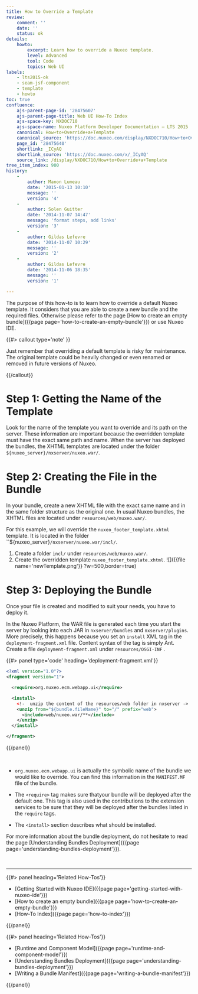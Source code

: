 ```yaml
---
title: How to Override a Template
review:
    comment: ''
    date: ''
    status: ok
details:
    howto:
        excerpt: Learn how to override a Nuxeo template.
        level: Advanced
        tool: Code
        topics: Web UI
labels:
    - lts2015-ok
    - seam-jsf-component
    - template
    - howto
toc: true
confluence:
    ajs-parent-page-id: '28475607'
    ajs-parent-page-title: Web UI How-To Index
    ajs-space-key: NXDOC710
    ajs-space-name: Nuxeo Platform Developer Documentation — LTS 2015
    canonical: How+to+Override+a+Template
    canonical_source: 'https://doc.nuxeo.com/display/NXDOC710/How+to+Override+a+Template'
    page_id: '28475640'
    shortlink: _ICyAQ
    shortlink_source: 'https://doc.nuxeo.com/x/_ICyAQ'
    source_link: /display/NXDOC710/How+to+Override+a+Template
tree_item_index: 900
history:
    -
        author: Manon Lumeau
        date: '2015-01-13 10:10'
        message: ''
        version: '4'
    -
        author: Solen Guitter
        date: '2014-11-07 14:47'
        message: 'format steps, add links'
        version: '3'
    -
        author: Gildas Lefevre
        date: '2014-11-07 10:29'
        message: ''
        version: '2'
    -
        author: Gildas Lefevre
        date: '2014-11-06 18:35'
        message: ''
        version: '1'

---
```

The purpose of this how-to is to learn how to override a default Nuxeo template. It considers that you are able to create a new bundle and the required files. Otherwise please refer to the page [How to create an empty bundle]({{page page='how-to-create-an-empty-bundle'}}) or use Nuxeo IDE.

{{#> callout type='note' }}

Just remember that overriding a default template is risky for maintenance. The original template could be heavily changed or even renamed or removed in future versions of Nuxeo.

{{/callout}}

# Step 1: Getting the Name of the Template

Look for the name of the template you want to override and its path on the server. These information are important because the overridden template must have the exact same path and name. When the server has deployed the bundles, the XHTML templates are located under the folder `${nuxeo_server}/nxserver/nuxeo.war/`.

# Step 2: Creating the File in the Bundle

In your bundle, create a new XHTML file with the exact same name and in the same folder structure as the original one. In usual Nuxeo bundles, the XHTML&nbsp;files are located under `resources/web/nuxeo.war/`.

For this example, we will override the `nuxeo_footer_template.xhtml` template. It is located in the folder ``${nuxeo_server}`/nxserver/nuxeo.war/incl/`.

1.  Create a folder `incl/` under `resources/web/nuxeo.war/`.
2.  Create the overridden template `nuxeo_footer_template.xhtml`.
    ![]({{file name='newTemplate.png'}} ?w=500,border=true)

# Step 3: Deploying the Bundle

Once your file is created and modified to suit your needs, you have to deploy it.

In the Nuxeo Platform, the WAR file is generated each time you start the server by looking into each JAR in `nxserver/bundles` and `nxserver/plugins`. More precisely, this happens because you set an `install` XML tag in the `deployment-fragment.xml` file. Content syntax of the tag is simply Ant. Create a file&nbsp;`deployment-fragment.xml` under `resources/OSGI-INF` _._

{{#> panel type='code' heading='deployment-fragment.xml'}}

```xml
<?xml version="1.0"?>
<fragment version="1">

  <require>org.nuxeo.ecm.webapp.ui</require>

  <install>
    <!-  unzip the content of the resources/web folder in nxserver ->
    <unzip from="${bundle.fileName}" to="/" prefix="web">
      <include>web/nuxeo.war/**</include>
    </unzip>
  </install>

</fragment>
```

{{/panel}}

&nbsp;

*   `org.nuxeo.ecm.webapp.ui` is actually the symbolic name of the bundle we would like to override. You can find this information in the `MANIFEST.MF` file of the bundle.
*   The `<require>` tag makes sure thatyour bundle will be deployed after the default one.&nbsp;This tag is also used in the contributions to the extension services to be sure that they will be deployed after the bundles listed in the `require` tags.

*   The `<install>` section describes what should be installed.

For more information about the bundle deployment, do not hesitate to read the page [Understanding Bundles Deployment]({{page page='understanding-bundles-deployment'}}).

&nbsp;

* * *

<div class="row" data-equalizer data-equalize-on="medium"><div class="column medium-6">{{#> panel heading='Related How-Tos'}}

*   [Getting Started with Nuxeo IDE]({{page page='getting-started-with-nuxeo-ide'}})
*   [How to create an empty bundle]({{page page='how-to-create-an-empty-bundle'}})
*   [How-To Index]({{page page='how-to-index'}})

{{/panel}}</div><div class="column medium-6">{{#> panel heading='Related How-Tos'}}

*   [Runtime and Component Model]({{page page='runtime-and-component-model'}})
*   [Understanding Bundles Deployment]({{page page='understanding-bundles-deployment'}})
*   [Writing a Bundle Manifest]({{page page='writing-a-bundle-manifest'}})

{{/panel}}</div></div>
